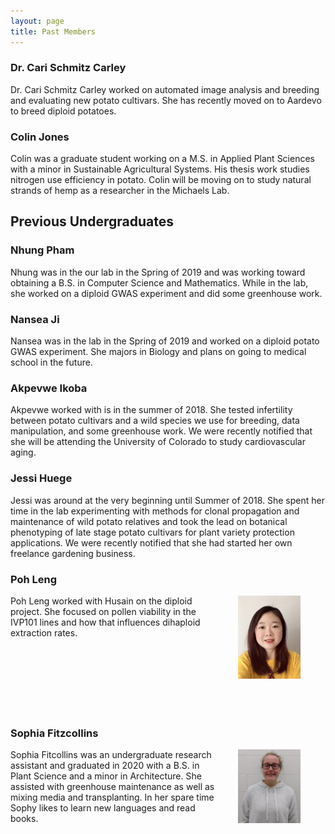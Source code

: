 ```yaml
---
layout: page
title: Past Members
---
```


### Dr. Cari Schmitz Carley

Dr. Cari Schmitz Carley worked on automated image analysis and breeding and evaluating new potato cultivars. She has recently moved on to Aardevo to breed diploid potatoes.

### Colin Jones

Colin was a graduate student working on a M.S. in Applied Plant Sciences with a minor in Sustainable Agricultural Systems. His thesis work studies nitrogen use efficiency in potato. Colin will be moving on to study natural strands of hemp as a researcher in the Michaels Lab.

## Previous Undergraduates

### Nhung Pham

Nhung was in the our lab in the Spring of 2019 and was working toward obtaining a B.S. in Computer Science and Mathematics.  While in the lab, she worked on a diploid GWAS experiment and did some greenhouse work.

### Nansea Ji

Nansea was in the lab in the Spring of 2019 and worked on a diploid potato GWAS experiment. She majors in Biology and plans on going to medical school in the future.

### Akpevwe Ikoba

Akpevwe worked with is in the summer of 2018.  She tested infertility between potato cultivars and a wild species we use for breeding, data manipulation, and some greenhouse work.  We were recently notified that she will be attending the University of Colorado to study cardiovascular aging.

### Jessi Huege

Jessi was around at the very beginning until Summer of 2018.  She spent her time in the lab experimenting with methods for clonal propagation and maintenance of wild potato relatives and took the lead on botanical phenotyping of late stage potato cultivars for plant variety protection applications.  We were recently notified that she had started her own freelance gardening business.

### Poh Leng
<p align="justify">

<figure>
<div style="float: right; padding-left: 25px; padding-bottom: 25px">
	<img src="/img/poh.jpg" width="100" alt="" align="left">
</div>
</figure>

Poh Leng worked with Husain on the diploid project. She focused on pollen viability in the IVP101 lines and how that influences dihaploid extraction rates.
 <br/>
 <br/>
 <br/>
 <br/>
 <br/>
 <br/>
 <br/>
 <br/>
 </p>


### Sophia Fitzcollins
<p align="justify">

<figure>
<div style="float: right; padding-left: 25px; padding-bottom: 25px">
	<img src="/img/sophy.jpg" width="100" alt="" align="right">
</div>
</figure>


Sophia Fitcollins was an undergraduate research assistant and graduated in 2020 with a B.S. in Plant Science and a minor in Architecture.  She assisted with greenhouse maintenance as well as mixing media and transplanting.  In her spare time Sophy likes to learn new languages and read books.</p>
 <br/>
 <br/>
 <br/>
 <br/>
 <br/>
 <br/>
 <br/>
